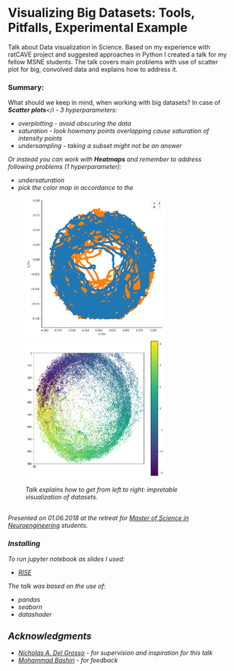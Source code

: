 # Visualizing Big Datasets: Tools, Pitfalls, Experimental Example

Talk about Data visualization in Science. Based on my experience with ratCAVE project and suggested approaches in Python I created a talk for my fellow MSNE students. The talk covers main problems with use of scatter plot for big, convolved data and explains how to address it.  

### Summary:

What should we keep in mind, when working with big datasets? In case of <b><i>Scatter plots</b></i - 3 hyperparameters:

* overplotting - avoid obscuring the data
* saturation - look howmany points overlapping cause saturation of intensity points
* undersampling - taking a subset might not be an answer

Or instead you can work with <b><i>Heatmaps</i></b> and remember to address following problems (1 hyperparameter):

* undersaturation
* pick the color map in accordance to the

<figure>
<p float="left">
    <img src="/images/1_a.png" width="320">
    <img src="/images/1_b.png" width="320">
</p>
<figcaption>
  Talk explains how to get from left to right: impretable visualization of datasets.
</figcaption>
</figure>


<br>Presented on 01.06.2018 at the retreat for [Master of Science in Neuroengineering](https://www.msne.ei.tum.de/en/home/) students.

### Installing

To run jupyter notebook as slides I used:
* [RISE](https://damianavila.github.io/RISE/)

The talk was based on the use of:
* pandas
* seaborn
* datashader


## Acknowledgments
* [Nicholas A. Del Grosso](https://github.com/nickdelgrosso) - for supervision and inspiration for this talk
* [Mohammad Bashiri](https://github.com/mohammadbashiri) - for feedback
